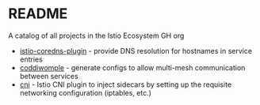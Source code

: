 # README
A catalog of all projects in the Istio Ecosystem GH org

* [istio-coredns-plugin](https://github.com/istio-ecosystem/istio-corends-plugin) - provide DNS resolution for hostnames in service entries
* [coddiwomple](https://github.com/istio-ecosystem/coddiwomple) - generate configs to allow multi-mesh communication between services
* [cni](https://github.com/istio-ecosystem/cni) - Istio CNI plugin to inject sidecars by setting up the requisite networking configuration (iptables, etc.)
